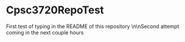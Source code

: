 # Cpsc3720RepoTest
First test of typing in the README of this repository
\n\nSecond attempt coming in the next couple hours
